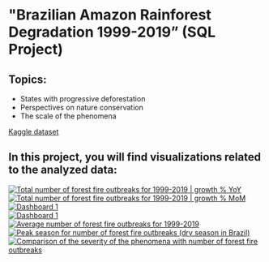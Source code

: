 # "Brazilian Amazon Rainforest Degradation 1999-2019” (SQL Project)

## Topics:
- States with progressive deforestation
- Perspectives on nature conservation
- The scale of the phenomena

<a href="https://www.kaggle.com/datasets/mbogernetto/brazilian-amazon-rainforest-degradation">Kaggle dataset</a>

## In this project, you will find visualizations related to the analyzed data:

<div class='tableauPlaceholder' id='viz1679595343280' style='position: relative'><noscript><a href='#'><img alt='Total number of forest fire outbreaks for 1999-2019 | growth % YoY ' src='https:&#47;&#47;public.tableau.com&#47;static&#47;images&#47;To&#47;TotalfirespotsgrowthYoYTotalnumberofforestfireoutbreaksfor1999-2019growthYoY&#47;Totalnumberofforestfireoutbreaksfor1999-2019growthYoY&#47;1_rss.png' style='border: none' /></a></noscript><object class='tableauViz'  style='display:none;'><param name='host_url' value='https%3A%2F%2Fpublic.tableau.com%2F' /> <param name='embed_code_version' value='3' /> <param name='site_root' value='' /><param name='name' value='TotalfirespotsgrowthYoYTotalnumberofforestfireoutbreaksfor1999-2019growthYoY&#47;Totalnumberofforestfireoutbreaksfor1999-2019growthYoY' /><param name='tabs' value='no' /><param name='toolbar' value='yes' /><param name='static_image' value='https:&#47;&#47;public.tableau.com&#47;static&#47;images&#47;To&#47;TotalfirespotsgrowthYoYTotalnumberofforestfireoutbreaksfor1999-2019growthYoY&#47;Totalnumberofforestfireoutbreaksfor1999-2019growthYoY&#47;1.png' /> <param name='animate_transition' value='yes' /><param name='display_static_image' value='yes' /><param name='display_spinner' value='yes' /><param name='display_overlay' value='yes' /><param name='display_count' value='yes' /><param name='language' value='en-US' /></object></div>     

<div class='tableauPlaceholder' id='viz1679595414445' style='position: relative'><noscript><a href='#'><img alt='Total number of forest fire outbreaks for 1999-2019 | growth % MoM ' src='https:&#47;&#47;public.tableau.com&#47;static&#47;images&#47;To&#47;Totalnumberofforestfireoutbreaksfor1999-2019growthMoM&#47;Totalnumberofforestfireoutbreaksfor1999-2019growthMoM&#47;1_rss.png' style='border: none' /></a></noscript><object class='tableauViz'  style='display:none;'><param name='host_url' value='https%3A%2F%2Fpublic.tableau.com%2F' /> <param name='embed_code_version' value='3' /> <param name='site_root' value='' /><param name='name' value='Totalnumberofforestfireoutbreaksfor1999-2019growthMoM&#47;Totalnumberofforestfireoutbreaksfor1999-2019growthMoM' /><param name='tabs' value='no' /><param name='toolbar' value='yes' /><param name='static_image' value='https:&#47;&#47;public.tableau.com&#47;static&#47;images&#47;To&#47;Totalnumberofforestfireoutbreaksfor1999-2019growthMoM&#47;Totalnumberofforestfireoutbreaksfor1999-2019growthMoM&#47;1.png' /> <param name='animate_transition' value='yes' /><param name='display_static_image' value='yes' /><param name='display_spinner' value='yes' /><param name='display_overlay' value='yes' /><param name='display_count' value='yes' /><param name='language' value='en-US' /></object></div>            


<div class='tableauPlaceholder' id='viz1679595495131' style='position: relative'><noscript><a href='#'><img alt='Dashboard 1 ' src='https:&#47;&#47;public.tableau.com&#47;static&#47;images&#47;To&#47;Totalnumberofforestfireoutbreaksfor1999-2019accordingtogeographicalcoordinates&#47;Dashboard1&#47;1_rss.png' style='border: none' /></a></noscript><object class='tableauViz'  style='display:none;'><param name='host_url' value='https%3A%2F%2Fpublic.tableau.com%2F' /> <param name='embed_code_version' value='3' /> <param name='site_root' value='' /><param name='name' value='Totalnumberofforestfireoutbreaksfor1999-2019accordingtogeographicalcoordinates&#47;Dashboard1' /><param name='tabs' value='no' /><param name='toolbar' value='yes' /><param name='static_image' value='https:&#47;&#47;public.tableau.com&#47;static&#47;images&#47;To&#47;Totalnumberofforestfireoutbreaksfor1999-2019accordingtogeographicalcoordinates&#47;Dashboard1&#47;1.png' /> <param name='animate_transition' value='yes' /><param name='display_static_image' value='yes' /><param name='display_spinner' value='yes' /><param name='display_overlay' value='yes' /><param name='display_count' value='yes' /><param name='language' value='en-US' /></object></div>               


<div class='tableauPlaceholder' id='viz1679595549412' style='position: relative'><noscript><a href='#'><img alt='Dashboard 1 ' src='https:&#47;&#47;public.tableau.com&#47;static&#47;images&#47;To&#47;Totalnumberofforestfireoutbreaksfor1999-2019foreachstate&#47;Dashboard1&#47;1_rss.png' style='border: none' /></a></noscript><object class='tableauViz'  style='display:none;'><param name='host_url' value='https%3A%2F%2Fpublic.tableau.com%2F' /> <param name='embed_code_version' value='3' /> <param name='site_root' value='' /><param name='name' value='Totalnumberofforestfireoutbreaksfor1999-2019foreachstate&#47;Dashboard1' /><param name='tabs' value='no' /><param name='toolbar' value='yes' /><param name='static_image' value='https:&#47;&#47;public.tableau.com&#47;static&#47;images&#47;To&#47;Totalnumberofforestfireoutbreaksfor1999-2019foreachstate&#47;Dashboard1&#47;1.png' /> <param name='animate_transition' value='yes' /><param name='display_static_image' value='yes' /><param name='display_spinner' value='yes' /><param name='display_overlay' value='yes' /><param name='display_count' value='yes' /><param name='language' value='en-US' /></object></div>                


<div class='tableauPlaceholder' id='viz1679595574915' style='position: relative'><noscript><a href='#'><img alt='Average number of forest fire outbreaks for 1999-2019 ' src='https:&#47;&#47;public.tableau.com&#47;static&#47;images&#47;Av&#47;Averagenumberofforestfireoutbreaksfor1999-2019&#47;Averagenumberofforestfireoutbreaksfor1999-2019&#47;1_rss.png' style='border: none' /></a></noscript><object class='tableauViz'  style='display:none;'><param name='host_url' value='https%3A%2F%2Fpublic.tableau.com%2F' /> <param name='embed_code_version' value='3' /> <param name='site_root' value='' /><param name='name' value='Averagenumberofforestfireoutbreaksfor1999-2019&#47;Averagenumberofforestfireoutbreaksfor1999-2019' /><param name='tabs' value='no' /><param name='toolbar' value='yes' /><param name='static_image' value='https:&#47;&#47;public.tableau.com&#47;static&#47;images&#47;Av&#47;Averagenumberofforestfireoutbreaksfor1999-2019&#47;Averagenumberofforestfireoutbreaksfor1999-2019&#47;1.png' /> <param name='animate_transition' value='yes' /><param name='display_static_image' value='yes' /><param name='display_spinner' value='yes' /><param name='display_overlay' value='yes' /><param name='display_count' value='yes' /><param name='language' value='en-US' /></object></div>               


<div class='tableauPlaceholder' id='viz1679595596863' style='position: relative'><noscript><a href='#'><img alt='Peak season for number of forest fire outbreaks (dry season in Brazil) ' src='https:&#47;&#47;public.tableau.com&#47;static&#47;images&#47;Pe&#47;PeakseasonfornumberofforestfireoutbreaksdryseasoninBrazil&#47;PeakseasonfornumberofforestfireoutbreaksdryseasoninBrazil&#47;1_rss.png' style='border: none' /></a></noscript><object class='tableauViz'  style='display:none;'><param name='host_url' value='https%3A%2F%2Fpublic.tableau.com%2F' /> <param name='embed_code_version' value='3' /> <param name='site_root' value='' /><param name='name' value='PeakseasonfornumberofforestfireoutbreaksdryseasoninBrazil&#47;PeakseasonfornumberofforestfireoutbreaksdryseasoninBrazil' /><param name='tabs' value='no' /><param name='toolbar' value='yes' /><param name='static_image' value='https:&#47;&#47;public.tableau.com&#47;static&#47;images&#47;Pe&#47;PeakseasonfornumberofforestfireoutbreaksdryseasoninBrazil&#47;PeakseasonfornumberofforestfireoutbreaksdryseasoninBrazil&#47;1.png' /> <param name='animate_transition' value='yes' /><param name='display_static_image' value='yes' /><param name='display_spinner' value='yes' /><param name='display_overlay' value='yes' /><param name='display_count' value='yes' /><param name='language' value='en-US' /></object></div>                

<div class='tableauPlaceholder' id='viz1679595618720' style='position: relative'><noscript><a href='#'><img alt='Comparison of the severity of the phenomena with number of forest fire outbreaks ' src='https:&#47;&#47;public.tableau.com&#47;static&#47;images&#47;Co&#47;Comparisonoftheseverityofthephenomenawithnumberofforestfireoutbreaks&#47;Comparisonoftheseverityofthephenomenawithnumberofforestfireoutbreaks&#47;1_rss.png' style='border: none' /></a></noscript><object class='tableauViz'  style='display:none;'><param name='host_url' value='https%3A%2F%2Fpublic.tableau.com%2F' /> <param name='embed_code_version' value='3' /> <param name='site_root' value='' /><param name='name' value='Comparisonoftheseverityofthephenomenawithnumberofforestfireoutbreaks&#47;Comparisonoftheseverityofthephenomenawithnumberofforestfireoutbreaks' /><param name='tabs' value='no' /><param name='toolbar' value='yes' /><param name='static_image' value='https:&#47;&#47;public.tableau.com&#47;static&#47;images&#47;Co&#47;Comparisonoftheseverityofthephenomenawithnumberofforestfireoutbreaks&#47;Comparisonoftheseverityofthephenomenawithnumberofforestfireoutbreaks&#47;1.png' /> <param name='animate_transition' value='yes' /><param name='display_static_image' value='yes' /><param name='display_spinner' value='yes' /><param name='display_overlay' value='yes' /><param name='display_count' value='yes' /><param name='language' value='en-US' /></object></div>                
